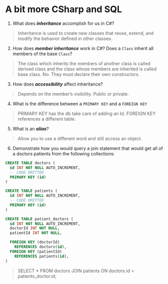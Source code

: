 # A bit more CSharp and SQL
1. What does ***inheritance*** accomplish for us in C#?

  > Inheritance is used to create new classes that reuse, extend, and modify the behavior defined in other classes.

2. How does ***member inheritance*** work in C#? Does a `Class` inherit all members of the base `Class`?

  >  The class which inherits the members of another class is called derived class and the class whose members are inherited is called base class. No. They must declare their own constructors.

3. How does ***accessibility*** affect inheritance?

  > Depends on the member’s visibility. Public or private.

4. What is the difference between a `PRIMARY KEY` and a `FOREIGN KEY`

  > PRIMARY KEY has the db take care of adding an Id. FOREIGN KEY references a different table.

5. What is an ***alias***?

  > Allow you to use a different word and still access an object.

6. Demonstrate how you would query a join statement that would get all of a doctors patients from the following collections:

  ```SQL
  CREATE TABLE doctors (
    id INT NOT NULL AUTO_INCREMENT,
    -- CODE OMITTED
    PRIMARY KEY (id)
  )

  CREATE TABLE patients (
    id INT NOT NULL AUTO_INCREMENT,
    -- CODE OMITTED
    PRIMARY KEY (id)
  )

  CREATE TABLE patient_doctors (
    id INT NOT NULL AUTO_INCREMENT,
    doctorId INT NOT NULL,
    patientId INT NOT NULL,

    FOREIGN KEY (doctorId)
      REFERENCES doctors(id),
    FOREIGN KEY (patientId)
      REFERENCES patients(id),
  )

  ```

  >SELECT * FROM doctors JOIN patients ON doctors.id = patients_doctor.id;

